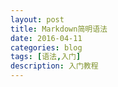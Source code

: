 ```yaml
---
layout: post
title: Markdown简明语法
date: 2016-04-11
categories: blog
tags: [语法,入门]
description: 入门教程
---
```

